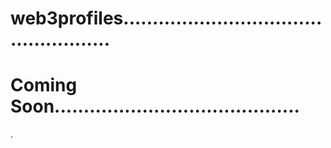 # web3profiles...................................................
# Coming Soon..........................................
.
